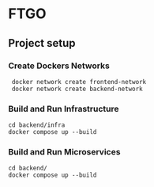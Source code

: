 # FTGO

## Project setup

### Create Dockers Networks
```
 docker network create frontend-network
 docker network create backend-network
```

### Build and Run Infrastructure
```
cd backend/infra
docker compose up --build
```

### Build and Run Microservices
```
cd backend/
docker compose up --build
```
